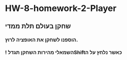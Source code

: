 # HW-8-homework-2-Player

## שחקן בעולם תלת ממדי

### הוספנו לשחקן את האופציה לרוץ.

###  ! השמאלי מהירות השחקן תגדלShiftכאשר נלחץ על ה 
